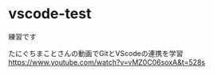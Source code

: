 # vscode-test 

練習です

たにぐちまことさんの動画でGitとVScodeの連携を学習
https://www.youtube.com/watch?v=vMZ0C06soxA&t=528s